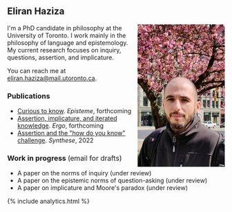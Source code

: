 ## Eliran Haziza

<img align="right" src="assets/webpic.png" width=250 alt="Photo" style="max-width: 40%;">

I'm a PhD candidate in philosophy at the University of Toronto. I work mainly in the philosophy of language and epistemology. My current research focuses on inquiry, questions, assertion, and implicature.

You can reach me at <eliran.haziza@mail.utoronto.ca>.

### Publications

* [Curious to know](https://philpapers.org/archive/HAZCTK.pdf). _Episteme_, forthcoming
* [Assertion, implicature, and iterated knowledge](https://philpapers.org/archive/HAZAIA.pdf). _Ergo_, forthcoming
* [Assertion and the "how do you know" challenge](https://philpapers.org/archive/HAZAAT.pdf). _Synthese_, 2022

### Work in progress <span style="font-weight:normal; font-size:16px">(email for drafts)</span>

* A paper on the norms of inquiry (under review)
* A paper on the epistemic norms of question-asking (under review)
* A paper on implicature and Moore's paradox (under review)

{% include analytics.html %}
